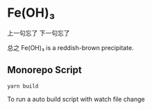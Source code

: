 # Fe(OH)₃

上一句忘了 下一句忘了

总之 Fe(OH)₃ is a reddish-brown precipitate.

## Monorepo Script

```
yarn build
```

To run a auto build script with watch file change

